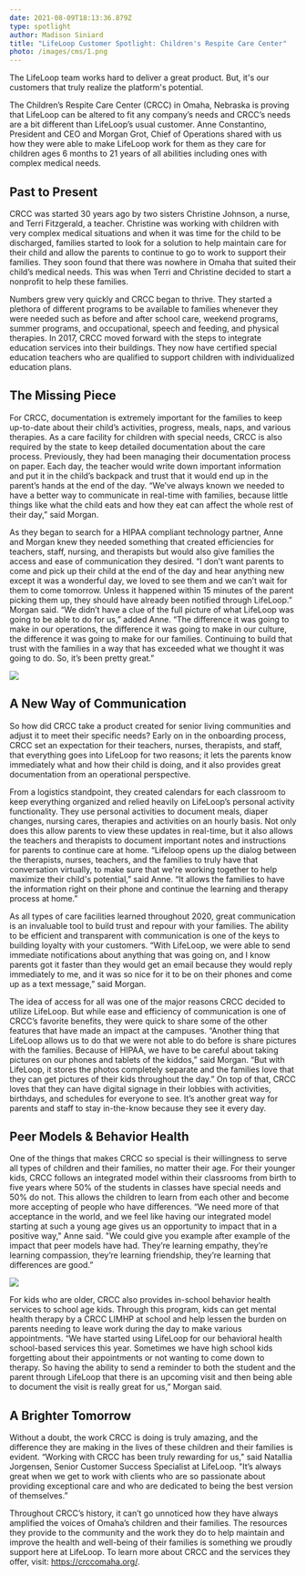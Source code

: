 ```yaml
---
date: 2021-08-09T18:13:36.879Z
type: spotlight
author: Madison Siniard
title: "LifeLoop Customer Spotlight: Children's Respite Care Center"
photo: /images/cms/1.png
---
```

The LifeLoop team works hard to deliver a great product. But, it's our customers that truly realize the platform's potential. 

The Children’s Respite Care Center (CRCC) in Omaha, Nebraska is proving that LifeLoop can be altered to fit any company’s needs and CRCC’s needs are a bit different than LifeLoop’s usual customer. Anne Constantino, President and CEO and Morgan Grot, Chief of Operations shared with us how they were able to make LifeLoop work for them as they care for children ages 6 months to 21 years of all abilities including ones with complex medical needs. 

## Past to Present

CRCC was started 30 years ago by two sisters Christine Johnson, a nurse, and Terri Fitzgerald, a teacher. Christine was working with children with very complex medical situations and when it was time for the child to be discharged, families started to look for a solution to help maintain care for their child and allow the parents to continue to go to work to support their families. They soon found that there was nowhere in Omaha that suited their child’s medical needs. This was when Terri and Christine decided to start a nonprofit to help these families.

Numbers grew very quickly and CRCC began to thrive. They started a plethora of different programs to be available to families whenever they were needed such as before and after school care, weekend programs, summer programs, and occupational, speech and feeding, and physical therapies. In 2017, CRCC moved forward with the steps to integrate education services into their buildings. They now have certified special education teachers who are qualified to support children with individualized education plans. 

## The Missing Piece

For CRCC, documentation is extremely important for the families to keep up-to-date about their child’s activities, progress, meals, naps, and various therapies. As a care facility for children with special needs, CRCC is also required by the state to keep detailed documentation about the care process. Previously, they had been managing their documentation process on paper. Each day, the teacher would write down important information and put it in the child’s backpack and trust that it would end up in the parent’s hands at the end of the day. “We’ve always known we needed to have a better way to communicate in real-time with families, because little things like what the child eats and how they eat can affect the whole rest of their day,” said Morgan.

As they began to search for a HIPAA compliant technology partner, Anne and Morgan knew they needed something that created efficiencies for teachers, staff, nursing, and therapists but would also give families the access and ease of communication they desired. “I don’t want parents to come and pick up their child at the end of the day and hear anything new except it was a wonderful day, we loved to see them and we can’t wait for them to come tomorrow. Unless it happened within 15 minutes of the parent picking them up, they should have already been notified through LifeLoop.”  Morgan said. “We didn’t have a clue of the full picture of what LifeLoop was going to be able to do for us,” added Anne. “The difference it was going to make in our operations, the difference it was going to make in our culture, the difference it was going to make for our families. Continuing to build that trust with the families in a way that has exceeded what we thought it was going to do. So, it’s been pretty great.”

![](/images/cms/blog-quotes.png)

## A New Way of Communication

So how did CRCC take a product created for senior living communities and adjust it to meet their specific needs? Early on in the onboarding process, CRCC set an expectation for their teachers, nurses, therapists, and staff, that everything goes into LifeLoop for two reasons; it lets the parents know immediately what and how their child is doing, and it also provides great documentation from an operational perspective.

From a logistics standpoint, they created calendars for each classroom to keep everything organized and relied heavily on LifeLoop’s personal activity functionality. They use personal activities to document meals, diaper changes, nursing cares, therapies and activities on an hourly basis. Not only does this allow parents to view these updates in real-time, but it also allows the teachers and therapists to document important notes and instructions for parents to continue care at home. “Lifeloop opens up the dialog between the therapists, nurses, teachers, and the families to truly have that conversation virtually, to make sure that we're working together to help maximize their child's potential,” said Anne. “It allows the families to have the information right on their phone and continue the learning and therapy process at home.”

As all types of care facilities learned throughout 2020, great communication is an invaluable tool to build trust and repour with your families. The ability to be efficient and transparent with communication is one of the keys to building loyalty with your customers. “With LifeLoop, we were able to send immediate notifications about anything that was going on, and I know parents got it faster than they would get an email because they would reply immediately to me, and it was so nice for it to be on their phones and come up as a text message,” said Morgan. 

The idea of access for all was one of the major reasons CRCC decided to utilize LifeLoop. But while ease and efficiency of communication is one of CRCC’s favorite benefits, they were quick to share some of the other features that have made an impact at the campuses. “Another thing that LifeLoop allows us to do that we were not able to do before is share pictures with the families. Because of HIPAA, we have to be careful about taking pictures on our phones and tablets of the kiddos,” said Morgan. “But with LifeLoop, it stores the photos completely separate and the families love that they can get pictures of their kids throughout the day.” On top of that, CRCC loves that they can have digital signage in their lobbies with activities, birthdays, and schedules for everyone to see. It’s another great way for parents and staff to stay in-the-know because they see it every day. 

## Peer Models & Behavior Health

One of the things that makes CRCC so special is their willingness to serve all types of children and their families, no matter their age. For their younger kids, CRCC follows an integrated model within their classrooms from birth to five years where 50% of the students in classes have special needs and 50% do not. This allows the children to learn from each other and become more accepting of people who have differences. “We need more of that acceptance in the world, and we feel like having our integrated model starting at such a young age gives us an opportunity to impact that in a positive way," Anne said. "We could give you example after example of the impact that peer models have had. They’re learning empathy, they’re learning compassion, they’re learning friendship, they’re learning that differences are good.” 

![](/images/cms/blog-quotes-1-.png)

For kids who are older, CRCC also provides in-school behavior health services to school age kids. Through this program, kids can get mental health therapy by a CRCC LIMHP at school and help lessen the burden on parents needing to leave work during the day to make various appointments. “We have started using LifeLoop for our behavioral health school-based services this year. Sometimes we have high school kids forgetting about their appointments or not wanting to come down to therapy. So having the ability to send a reminder to both the student and the parent through LifeLoop that there is an upcoming visit and then being able to document the visit is really great for us,” Morgan said.

## A Brighter Tomorrow

Without a doubt, the work CRCC is doing is truly amazing, and the difference they are making in the lives of these children and their families is evident. “Working with CRCC has been truly rewarding for us," said Natallia Jorgensen, Senior Customer Success Specialist at LifeLoop. "It’s always great when we get to work with clients who are so passionate about providing exceptional care and who are dedicated to being the best version of themselves.”

Throughout CRCC’s history, it can’t go unnoticed how they have always amplified the voices of Omaha’s children and their families. The resources they provide to the community and the work they do to help maintain and improve the health and well-being of their families is something we proudly support here at LifeLoop. To learn more about CRCC and the services they offer, visit: https://crccomaha.org/.